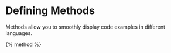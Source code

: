 # Defining Methods

Methods allow you to smoothly display code examples in different languages.

{% method %}

